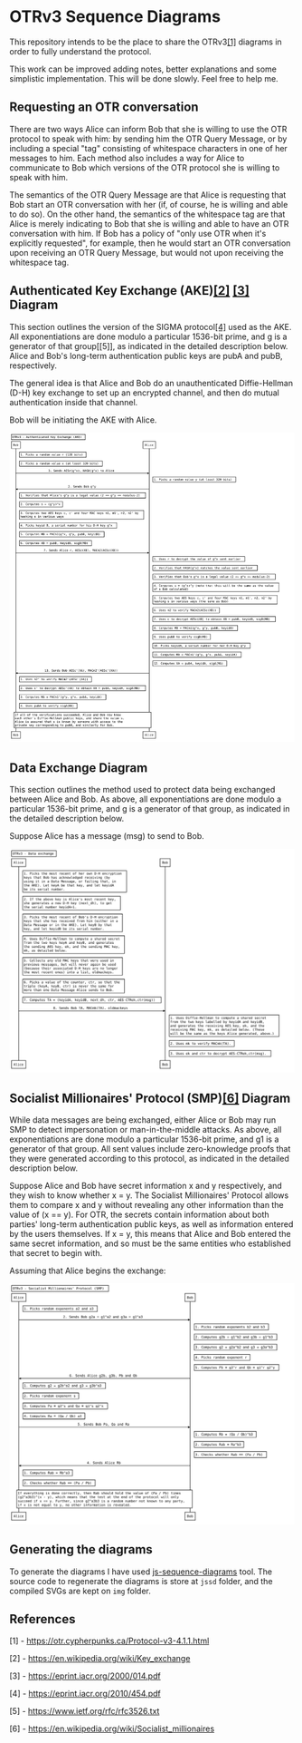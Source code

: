 # OTRv3 Sequence Diagrams

This repository intends to be the place to share the OTRv3[\[1\]](#references)
diagrams in order to fully understand the protocol.

This work can be improved adding notes, better explanations and some simplistic
implementation. This will be done slowly. Feel free to help me.

## Requesting an OTR conversation

There are two ways Alice can inform Bob that she is willing to use the OTR
protocol to speak with him: by sending him the OTR Query Message, or by
including a special "tag" consisting of whitespace characters in one of her
messages to him. Each method also includes a way for Alice to communicate to
Bob which versions of the OTR protocol she is willing to speak with him.

The semantics of the OTR Query Message are that Alice is requesting that Bob
start an OTR conversation with her (if, of course, he is willing and able to do
so). On the other hand, the semantics of the whitespace tag are that Alice is
merely indicating to Bob that she is willing and able to have an OTR
conversation with him. If Bob has a policy of "only use OTR when it's
explicitly requested", for example, then he would start an OTR conversation
upon receiving an OTR Query Message, but would not upon receiving the
whitespace tag.

## Authenticated Key Exchange (AKE)[\[2\]](#references) [\[3\]](#references) Diagram

This section outlines the version of the SIGMA protocol[\[4\]](#references)
used as the AKE.  All exponentiations are done modulo a particular 1536-bit
prime, and g is a generator of that group[\[5\]], as indicated in the detailed
description below. Alice and Bob's long-term authentication public keys are
pubA and pubB, respectively.

The general idea is that Alice and Bob do an unauthenticated Diffie-Hellman
(D-H) key exchange to set up an encrypted channel, and then do mutual
authentication inside that channel.

Bob will be initiating the AKE with Alice.

![Authenticated Key exchange diagrama][ake]

## Data Exchange Diagram

This section outlines the method used to protect data being exchanged between
Alice and Bob. As above, all exponentiations are done modulo a particular
1536-bit prime, and g is a generator of that group, as indicated in the
detailed description below.

Suppose Alice has a message (msg) to send to Bob.

![otrv3 data exchange diagram][data-exchange]

## Socialist Millionaires' Protocol (SMP)[\[6\]](#references) Diagram

While data messages are being exchanged, either Alice or Bob may run SMP to
detect impersonation or man-in-the-middle attacks. As above, all
exponentiations are done modulo a particular 1536-bit prime, and g1 is a
generator of that group. All sent values include zero-knowledge proofs that
they were generated according to this protocol, as indicated in the detailed
description below.

Suppose Alice and Bob have secret information x and y respectively, and they
wish to know whether x = y. The Socialist Millionaires' Protocol allows them to
compare x and y without revealing any other information than the value of (x ==
y). For OTR, the secrets contain information about both parties' long-term
authentication public keys, as well as information entered by the users
themselves. If x = y, this means that Alice and Bob entered the same secret
information, and so must be the same entities who established that secret to
begin with.

Assuming that Alice begins the exchange:

![socialist millionaires protocol diagram][socialist-millionaires-protocol]

## Generating the diagrams

To generate the diagrams I have used [js-sequence-diagrams][jsdd] tool. The
source code to regenerate the diagrams is store at `jssd` folder, and the
compiled SVGs are kept on `img` folder.

## References

[1] - https://otr.cypherpunks.ca/Protocol-v3-4.1.1.html

[2] - https://en.wikipedia.org/wiki/Key_exchange

[3] - https://eprint.iacr.org/2000/014.pdf

[4] - https://eprint.iacr.org/2010/454.pdf

[5] - https://www.ietf.org/rfc/rfc3526.txt

[6] - https://en.wikipedia.org/wiki/Socialist_millionaires

[ake]: ./img/otrv3-authenticated-key-exchange.svg
[data-exchange]: ./img/otrv3-data-exchange.svg
[socialist-millionaires-protocol]: ./img/otrv3-socialist-millionaires-protocol.svg

[jsdd]: https://bramp.github.io/js-sequence-diagrams/
